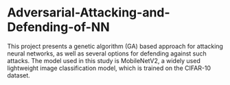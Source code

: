 # Adversarial-Attacking-and-Defending-of-NN

This project presents a genetic algorithm (GA) based approach for attacking neural networks, as well as several options for defending against such attacks.
The model used in this study is MobileNetV2, a widely used lightweight image classification model, which is trained on the CIFAR-10 dataset.
